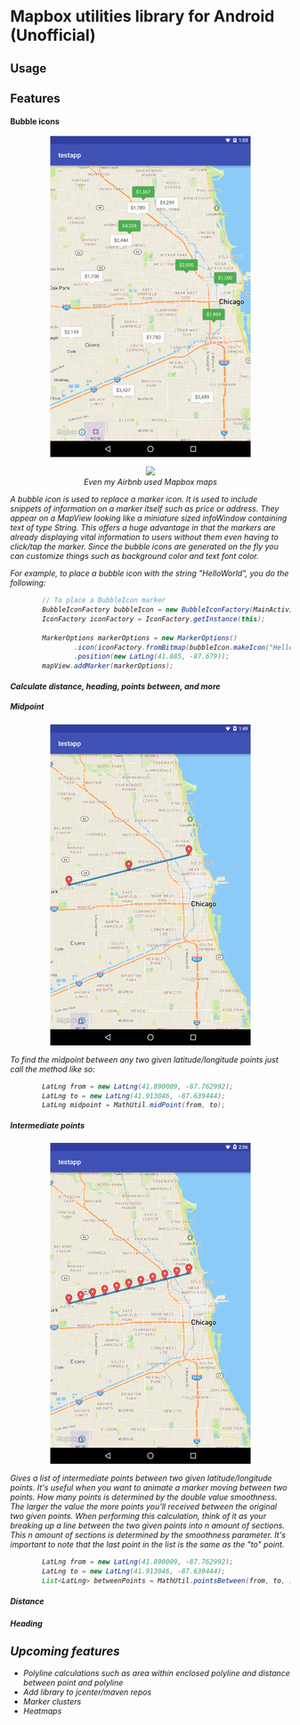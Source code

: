 # Mapbox utilities library for Android (Unofficial)

## Usage


## Features
#### Bubble icons
<p align="center">
<img src="https://github.com/cammace/mapbox-utils-android/blob/master/screenshots/bubble_icons.png?raw=true" width="360">
</p>

<p align="center">
<img src="http://i.imgur.com/gM6PwEW.gifv" width="300">
<br>
<i> Even my Airbnb used Mapbox maps
</p>

A bubble icon is used to replace a marker icon. It is used to include snippets of information on a marker itself such as price or address. They appear on a MapView looking like a miniature sized infoWindow containing text of type String. This offers a huge advantage in that the markers are already displaying vital information to users without them even having to click/tap the marker. Since the bubble icons are generated on the fly you can customize things such as background color and text font color.

For example, to place a bubble icon with the string "HelloWorld", you do the following:
```java
        // To place a BubbleIcon marker
        BubbleIconFactory bubbleIcon = new BubbleIconFactory(MainActivity.this);
        IconFactory iconFactory = IconFactory.getInstance(this);

        MarkerOptions markerOptions = new MarkerOptions()
                .icon(iconFactory.fromBitmap(bubbleIcon.makeIcon("HelloWorld")))
                .position(new LatLng(41.885, -87.679));
        mapView.addMarker(markerOptions);
```
#### Calculate distance, heading, points between, and more
##### Midpoint
<p align="center">
<img src="https://github.com/cammace/mapbox-utils-android/blob/master/screenshots/midpoint.png?raw=true" width="360">
</p>

To find the midpoint between any two given latitude/longitude points just call the method like so:

```java
        LatLng from = new LatLng(41.890009, -87.762992);
        LatLng to = new LatLng(41.913046, -87.639444);
        LatLng midpoint = MathUtil.midPoint(from, to);
```

##### Intermediate points
<p align="center">
<img src="https://github.com/cammace/mapbox-utils-android/blob/master/screenshots/intermediate_points.png?raw=true" width="360">
</p>

Gives a list of intermediate points between two given latitude/longitude points. It's useful when you want to animate a marker moving between two points. How many points is determined by the double value smoothness. The larger the value the more points you'll received between the original two given points. When performing this calculation, think of it as your breaking up a line between the two given points into n amount of sections. This n amount of sections is determined by the smoothness parameter. It's important to note that the last point in the list is the same as the "to" point. 

```java
        LatLng from = new LatLng(41.890009, -87.762992);
        LatLng to = new LatLng(41.913046, -87.639444);
        List<LatLng> betweenPoints = MathUtil.pointsBetween(from, to, 10);
```

##### Distance

##### Heading

## Upcoming features
  * Polyline calculations such as area within enclosed polyline and distance between point and polyline
  * Add library to jcenter/maven repos
  * Marker clusters
  * Heatmaps
